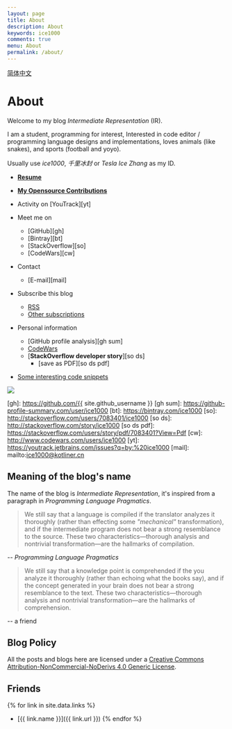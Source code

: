 ```yaml
---
layout: page
title: About
description: About
keywords: ice1000
comments: true
menu: About
permalink: /about/
---
```


[简体中文](../about-cn/)

# About

Welcome to my blog *Intermediate Representation* (IR).

I am a student, programming for interest,
Interested in code editor / programming language designs and implementations,
loves animals (like snakes), and sports (football and yoyo).

Usually use *ice1000*, *千里冰封* or *Tesla Ice Zhang* as my ID.

+ [**Resume**](../resume)
+ [**My Opensource Contributions**](../opensource-contributions/)
+ Activity on [YouTrack][yt]

+ Meet me on
  + [GitHub][gh]
  + [Bintray][bt]
  + [StackOverflow][so]
  + [CodeWars][cw]

+ Contact
  + [E-mail][mail]
+ Subscribe this blog
  + [RSS](../feed.xml)
  + [Other subscriptions](../subscribe)
+ Personal information
  + [GitHub profile analysis][gh sum]
  + [CodeWars](../codewars/)
  + [**StackOverflow developer story**][so ds]
    + [save as PDF][so ds pdf]
+ [Some interesting code snippets](../gists/)

[![](http://stackexchange.com/users/flair/9532102.png)](http://stackoverflow.com/users/7083401/ice1000 "profile for ice1000 at Stack Overflow, Q&A for professional and enthusiast programmers")

 [gh]: https://github.com/{{ site.github_username }}
 [gh sum]: https://github-profile-summary.com/user/ice1000
 [bt]: https://bintray.com/ice1000
 [so]: http://stackoverflow.com/users/7083401/ice1000
 [so ds]: http://stackoverflow.com/story/ice1000
 [so ds pdf]: https://stackoverflow.com/users/story/pdf/7083401?View=Pdf
 [cw]: http://www.codewars.com/users/ice1000
 [yt]: https://youtrack.jetbrains.com/issues?q=by:%20ice1000
 [mail]: mailto:ice1000@kotliner.cn

## Meaning of the blog's name

The name of the blog is *Intermediate Representation*, it's inspired from a paragraph in *Programming Language Pragmatics*.

> We still say that a language is compiled if the translator analyzes it thoroughly (rather than effecting some
> *"mechanical"* transformation), and if the intermediate program does not bear a strong resemblance to the source.
> These two characteristics—thorough analysis and nontrivial transformation—are the hallmarks of compilation.

-- *Programming Language Pragmatics*

> We still say that a knowledge point is comprehended if the you analyze it thoroughly (rather than echoing
> what the books say), and if the concept generated in your brain does not bear a strong resemblance to the text.
> These two characteristics—thorough analysis and nontrivial transformation—are the hallmarks of comprehension.

-- a friend

<!-- ## StackExchange Sites -->

<!-- + [![](https://gamedev.stackexchange.com/users/flair/106607.png)](https://gamedev.stackexchange.com/users/106607/ice1000 "profile for ice1000 at Game Development Stack Exchange, Q&A for professional and independent game developers") -->
<!-- + [![](https://codegolf.stackexchange.com/users/flair/70943.png)](https://codegolf.stackexchange.com/users/70943/ice1000 "profile for ice1000 at Programming Puzzles & Code Golf Stack Exchange, Q&A for programming puzzle enthusiasts and code golfers") -->
<!-- + [![](https://askubuntu.com/users/flair/721173.png)](https://askubuntu.com/users/721173/ice1000 "profile for ice1000 at Ask Ubuntu, Q&A for Ubuntu users and developers") -->
<!-- + [![](https://tex.stackexchange.com/users/flair/145304.png)](https://tex.stackexchange.com/users/145304/ice1000 "profile for ice1000 at TeX - LaTeX Stack Exchange, Q&amp;A for users of TeX, LaTeX, ConTeXt, and related typesetting systems") -->

<!-- ## Contact -->

<!-- {% for website in site.data.social %} -->
<!-- * {{ website.sitename }}：[@{{ website.name }}]({{ website.url }}) -->
<!-- {% endfor %} -->


## Blog Policy

<!--
[![License: CC BY-NC-ND 4.0](https://img.shields.io/badge/License-CC%20BY--NC--ND%204.0-lightgrey.svg)](http://creativecommons.org/licenses/by-nc-nd/4.0/)
<a rel="license" href="http://creativecommons.org/licenses/by-nc-nd/4.0/">
<img alt="Creative Commons License" style="border-width:0" src="https://i.creativecommons.org/l/by-nc-nd/4.0/88x31.png" />
</a>
-->


All the posts and blogs here are licensed under a 
<a rel="license" href="http://creativecommons.org/licenses/by-nc-nd/4.0/">
Creative Commons Attribution-NonCommercial-NoDerivs 4.0 Generic License</a>.

## Friends

{% for link in site.data.links %}
* [{{ link.name }}]({{ link.url }})
{% endfor %}
